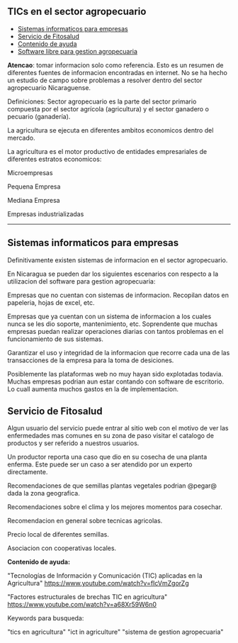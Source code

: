 TICs en el sector agropecuario
-------------

<!-- toc -->
- [Sistemas informaticos para empresas](#sistemas-informaticos-para-empresas)
- [Servicio de Fitosalud](#servicio-de-fitosalud)
- [Contenido de ayuda](#1c)
- [Software libre para gestion agropecuaria](#1d)
<!-- tocstop -->


**Atencao**: tomar informacion solo como referencia. Esto es un resumen de diferentes fuentes de informacion encontradas en internet. No se ha hecho un estudio de campo sobre problemas a resolver dentro del sector agropecuario Nicaraguense. 

Definiciones:
Sector agropecuario es la parte del sector primario compuesta por el sector agrícola (agricultura) y el sector ganadero o pecuario (ganadería).


La agricultura se ejecuta en diferentes ambitos economicos dentro del mercado.

La agricultura es el motor productivo de entidades empresariales de diferentes estratos economicos:

Microempresas

Pequena Empresa

Mediana Empresa

Empresas industrializadas

----------


Sistemas informaticos para empresas
-----------

Definitivamente existen sistemas de informacion en el sector agropecuario.

En Nicaragua se pueden dar los siguientes escenarios con respecto a la utilizacion del software para gestion agropecuaria:

Empresas que no cuentan con sistemas de informacion. Recopilan datos en papeleria, hojas de excel, etc. 

Empresas que ya cuentan con un sistema de informacion a los cuales nunca se les dio soporte, mantenimiento, etc. Soprendente que muchas empresas puedan realizar operaciones diarias con tantos problemas en el funcionamiento de sus sistemas. 

Garantizar el uso y integridad de la informacion que recorre cada una de las transacciones de la empresa para la toma de desiciones. 

Posiblemente las plataformas web no muy hayan sido explotadas todavia. Muchas empresas podrian aun estar contando con software de escritorio. Lo cuall aumenta muchos gastos en la de implementacion.

## Servicio de Fitosalud

Algun usuario del servicio puede entrar al sitio web con el motivo de  ver las enfermedades mas comunes en su zona de paso visitar el catalogo de productos y ser referido a nuestros usuarios.

Un productor reporta una caso que dio en su cosecha de una planta  enferma. Este puede ser un caso a ser atendido por un experto  directamente.

Recomendaciones de que semillas plantas vegetales podrian @pegar@ dada la zona geografica.

Recomendaciones sobre el clima y los mejores momentos para cosechar.

Recomendacion en general sobre tecnicas agricolas.

Precio local de diferentes semillas.

Asociacion con cooperativas locales.

**Contenido de ayuda:**

"Tecnologías de Información y Comunicación (TIC) aplicadas en la Agricultura"
https://www.youtube.com/watch?v=fIcVmZgorZg 

"Factores estructurales de brechas TIC en agricultura"
https://www.youtube.com/watch?v=a68Xr59W6n0

Keywords para busqueda:

"tics en agricultura"
"ict in agriculture"
"sistema de gestion agropecuaria"

